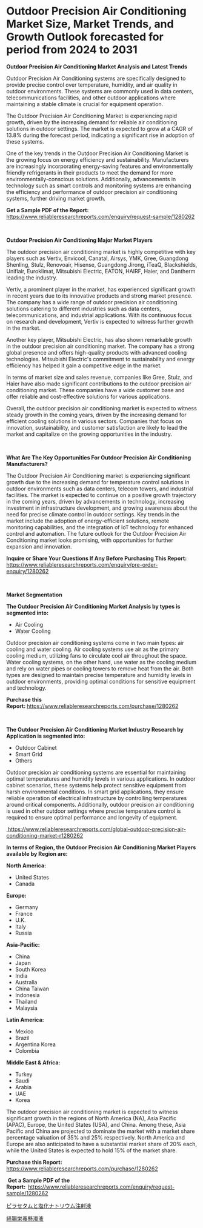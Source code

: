<p><h1>Outdoor Precision Air Conditioning Market Size, Market Trends, and Growth Outlook forecasted for period from 2024 to 2031</h1></p><p><strong>Outdoor Precision Air Conditioning Market Analysis and Latest Trends</strong></p>
<p><p>Outdoor Precision Air Conditioning systems are specifically designed to provide precise control over temperature, humidity, and air quality in outdoor environments. These systems are commonly used in data centers, telecommunications facilities, and other outdoor applications where maintaining a stable climate is crucial for equipment operation.</p><p>The Outdoor Precision Air Conditioning Market is experiencing rapid growth, driven by the increasing demand for reliable air conditioning solutions in outdoor settings. The market is expected to grow at a CAGR of 13.8% during the forecast period, indicating a significant rise in adoption of these systems.</p><p>One of the key trends in the Outdoor Precision Air Conditioning Market is the growing focus on energy efficiency and sustainability. Manufacturers are increasingly incorporating energy-saving features and environmentally friendly refrigerants in their products to meet the demand for more environmentally-conscious solutions. Additionally, advancements in technology such as smart controls and monitoring systems are enhancing the efficiency and performance of outdoor precision air conditioning systems, further driving market growth.</p></p>
<p><strong>Get a Sample PDF of the Report:&nbsp;</strong> <a href="https://www.reliableresearchreports.com/enquiry/request-sample/1280262">https://www.reliableresearchreports.com/enquiry/request-sample/1280262</a></p>
<p>&nbsp;</p>
<p><strong>Outdoor Precision Air Conditioning Major Market Players</strong></p>
<p><p>The outdoor precision air conditioning market is highly competitive with key players such as Vertiv, Envicool, Canatal, Airsys, YMK, Gree, Guangdong Shenling, Stulz, Renovoair, Hisense, Guangdong Jirong, iTeaQ, Blackshields, Uniflair, Euroklimat, Mitsubishi Electric, EATON, HAIRF, Haier, and Dantherm leading the industry.</p><p>Vertiv, a prominent player in the market, has experienced significant growth in recent years due to its innovative products and strong market presence. The company has a wide range of outdoor precision air conditioning solutions catering to different industries such as data centers, telecommunications, and industrial applications. With its continuous focus on research and development, Vertiv is expected to witness further growth in the market.</p><p>Another key player, Mitsubishi Electric, has also shown remarkable growth in the outdoor precision air conditioning market. The company has a strong global presence and offers high-quality products with advanced cooling technologies. Mitsubishi Electric's commitment to sustainability and energy efficiency has helped it gain a competitive edge in the market.</p><p>In terms of market size and sales revenue, companies like Gree, Stulz, and Haier have also made significant contributions to the outdoor precision air conditioning market. These companies have a wide customer base and offer reliable and cost-effective solutions for various applications.</p><p>Overall, the outdoor precision air conditioning market is expected to witness steady growth in the coming years, driven by the increasing demand for efficient cooling solutions in various sectors. Companies that focus on innovation, sustainability, and customer satisfaction are likely to lead the market and capitalize on the growing opportunities in the industry.</p></p>
<p>&nbsp;</p>
<p><strong>What Are The Key Opportunities For Outdoor Precision Air Conditioning Manufacturers?</strong></p>
<p><p>The Outdoor Precision Air Conditioning market is experiencing significant growth due to the increasing demand for temperature control solutions in outdoor environments such as data centers, telecom towers, and industrial facilities. The market is expected to continue on a positive growth trajectory in the coming years, driven by advancements in technology, increasing investment in infrastructure development, and growing awareness about the need for precise climate control in outdoor settings. Key trends in the market include the adoption of energy-efficient solutions, remote monitoring capabilities, and the integration of IoT technology for enhanced control and automation. The future outlook for the Outdoor Precision Air Conditioning market looks promising, with opportunities for further expansion and innovation.</p></p>
<p><strong>Inquire or Share Your Questions If Any Before Purchasing This Report:</strong> <a href="https://www.reliableresearchreports.com/enquiry/pre-order-enquiry/1280262">https://www.reliableresearchreports.com/enquiry/pre-order-enquiry/1280262</a></p>
<p>&nbsp;</p>
<p><strong>Market Segmentation</strong></p>
<p><strong>The Outdoor Precision Air Conditioning Market Analysis by types is segmented into:</strong></p>
<p><ul><li>Air Cooling</li><li>Water Cooling</li></ul></p>
<p><p>Outdoor precision air conditioning systems come in two main types: air cooling and water cooling. Air cooling systems use air as the primary cooling medium, utilizing fans to circulate cool air throughout the space. Water cooling systems, on the other hand, use water as the cooling medium and rely on water pipes or cooling towers to remove heat from the air. Both types are designed to maintain precise temperature and humidity levels in outdoor environments, providing optimal conditions for sensitive equipment and technology.</p></p>
<p><strong>Purchase this Report:&nbsp;</strong><a href="https://www.reliableresearchreports.com/purchase/1280262">https://www.reliableresearchreports.com/purchase/1280262</a></p>
<p>&nbsp;</p>
<p><strong>The Outdoor Precision Air Conditioning Market Industry Research by Application is segmented into:</strong></p>
<p><ul><li>Outdoor Cabinet</li><li>Smart Grid</li><li>Others</li></ul></p>
<p><p>Outdoor precision air conditioning systems are essential for maintaining optimal temperatures and humidity levels in various applications. In outdoor cabinet scenarios, these systems help protect sensitive equipment from harsh environmental conditions. In smart grid applications, they ensure reliable operation of electrical infrastructure by controlling temperatures around critical components. Additionally, outdoor precision air conditioning is used in other outdoor settings where precise temperature control is required to ensure optimal performance and longevity of equipment.</p></p>
<p><a href="https://www.reliableresearchreports.com/global-outdoor-precision-air-conditioning-market-r1280262">&nbsp;https://www.reliableresearchreports.com/global-outdoor-precision-air-conditioning-market-r1280262</a></p>
<p><strong>In terms of Region, the Outdoor Precision Air Conditioning Market Players available by Region are:</strong></p>
<p>
    <p> <strong> North America: </strong>
        <ul>
            <li>United States</li>
            <li>Canada</li>
        </ul>
        </p> 
    <p> <strong> Europe: </strong>
        <ul>
            <li>Germany</li>
            <li>France</li>
            <li>U.K.</li>
            <li>Italy</li>
            <li>Russia</li>
        </ul>
        </p> 
    <p> <strong> Asia-Pacific: </strong>
        <ul>
            <li>China</li>
            <li>Japan</li>
            <li>South Korea</li>
            <li>India</li>
            <li>Australia</li>
            <li>China Taiwan</li>
            <li>Indonesia</li>
            <li>Thailand</li>
            <li>Malaysia</li>
        </ul>
        </p> 
    <p> <strong> Latin America: </strong>
        <ul>
            <li>Mexico</li>
            <li>Brazil</li>
            <li>Argentina Korea</li>
            <li>Colombia</li>
        </ul>
        </p> 
    <p> <strong> Middle East & Africa: </strong>
        <ul>
            <li>Turkey</li>
            <li>Saudi</li>
            <li>Arabia</li>
            <li>UAE</li>
            <li>Korea</li>
        </ul>
    </p>
    </p>
<p><p>The outdoor precision air conditioning market is expected to witness significant growth in the regions of North America (NA), Asia Pacific (APAC), Europe, the United States (USA), and China. Among these, Asia Pacific and China are projected to dominate the market with a market share percentage valuation of 35% and 25% respectively. North America and Europe are also anticipated to have a substantial market share of 20% each, while the United States is expected to hold 15% of the market share.</p></p>
<p><strong>Purchase this Report: </strong><a href="https://www.reliableresearchreports.com/purchase/1280262">https://www.reliableresearchreports.com/purchase/1280262</a></p>
<p>&nbsp;<strong>Get a Sample PDF of the Report:&nbsp;&nbsp;</strong><a href="https://www.reliableresearchreports.com/enquiry/request-sample/1280262">https://www.reliableresearchreports.com/enquiry/request-sample/1280262</a></p>
<p><strong></strong></p>
<p><p><a href="https://github.com/hwbcz413288296/Market-Research-Report-List-2/blob/main/964691898424.md">ピラセタムと塩化ナトリウム注射液</a></p><p><a href="https://github.com/efcvopdgkdx128/Market-Research-Report-List-2/blob/main/240243598423.md">経腸栄養懸濁液</a></p></p>